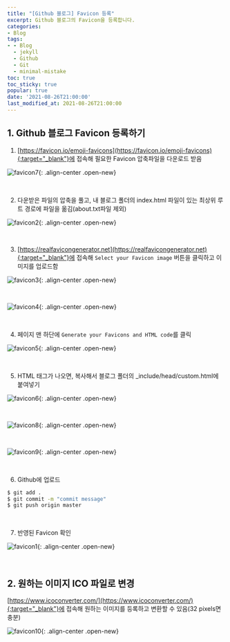 ```yaml
---
title: "[Github 블로그] Favicon 등록"
excerpt: Github 블로그의 Favicon을 등록합니다.
categories:
- Blog
tags:
- - Blog
  - jekyll
  - Github
  - Git
  - minimal-mistake
toc: true
toc_sticky: true
popular: true
date: '2021-08-26T21:00:00'
last_modified_at: 2021-08-26T21:00:00
---
```


## 1. Github 블로그 Favicon 등록하기

1. [https://favicon.io/emoji-favicons](https://favicon.io/emoji-favicons){:target="_blank"}에 접속해 필요한 Favicon 압축파일을 다운로드 받음

![favicon7](https://user-images.githubusercontent.com/62803763/130961778-38a8d60f-6429-48d8-850b-9043563edb3f.PNG){: .align-center .open-new}

<br>

2. 다운받은 파일의 압축을 풀고, 내 블로그 폴더의 index.html 파일이 있는 최상위 루트 경로에 파일을 옮김(about.txt파일 제외)

![favicon2](https://user-images.githubusercontent.com/62803763/130962202-5f9d8111-ae6a-456c-9653-f2ce716618b3.PNG){: .align-center .open-new}

<br>

3. [https://realfavicongenerator.net](https://realfavicongenerator.net){:target="_blank"}에 접속해 `Select your Favicon image` 버튼을 클릭하고 이미지를 업로드함

![favicon3](https://user-images.githubusercontent.com/62803763/130962580-d41dc0fa-8c80-4f57-a9f7-bf379025e939.png){: .align-center .open-new}

<br>

![favicon4](https://user-images.githubusercontent.com/62803763/130962636-c0d6c822-aa1d-4a8d-bc72-2046d6a56c6f.PNG){: .align-center .open-new}

<br>

4. 페이지 맨 하단에 `Generate your Favicons and HTML code`를 클릭

![favicon5](https://user-images.githubusercontent.com/62803763/130962788-a87d4da7-84e8-4fe5-afef-87e8f61057c3.PNG){: .align-center .open-new}

<br>

5. HTML 태그가 나오면, 복사해서 블로그 폴더의 _include/head/custom.html에 붙여넣기

![favicon6](https://user-images.githubusercontent.com/62803763/130963191-0c83316e-e592-4bcc-a660-a90ca6459d0c.PNG){: .align-center .open-new}

<br>

![favicon8](https://user-images.githubusercontent.com/62803763/130963240-dd272e13-fb79-41fa-9bde-79f509b5a86c.PNG){: .align-center .open-new}

<br>

![favicon9](https://user-images.githubusercontent.com/62803763/130963273-b1cee471-957b-4a30-a7ab-32ff9b123154.PNG){: .align-center .open-new}

<br>

6. Github에 업로드

```bash
$ git add .
$ git commit -m "commit message"
$ git push origin master
```

<br>

7. 반영된 Favicon 확인

![favicon1](https://user-images.githubusercontent.com/62803763/130963480-e9479a97-fc25-4cb9-ac23-b39c5db768b7.png){: .align-center .open-new}


<br>

## 2. 원하는 이미지 ICO 파일로 변경

[https://www.icoconverter.com/](https://www.icoconverter.com/){:target="_blank"}에 접속해 원하는 이미지를 등록하고 변환할 수 있음(32 pixels면 충분)

![favicon10](https://user-images.githubusercontent.com/62803763/130963949-5538156b-ca80-45a8-bafe-93fe92f6c902.PNG){: .align-center .open-new}